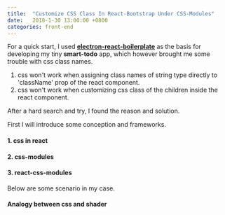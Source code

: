 ```yaml
---
title:  "Customize CSS Class In React-Bootstrap Under CSS-Modules"
date:   2018-1-30 13:00:00 +0800
categories: front-end
---
```




For a quick start, I used [**electron-react-boilerplate**](https://github.com/chentsulin/electron-react-boilerplate) as the basis for developing my tiny **smart-todo** app, which however brought me some trouble with css class names.

1. css won't work when assigning class names of string type directly to 'className' prop of the react component.
2. css won't work when customizing css class of the children inside the react component.

After a hard search and try, I found the reason and solution.

First I will introduce some conception and frameworks.

#### 1. css in react

#### 2. css-modules

#### 3. react-css-modules

Below are some scenario in my case.



#### Analogy between css and shader



